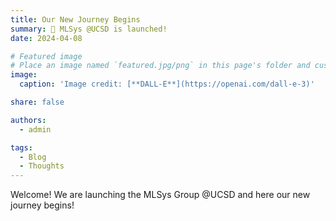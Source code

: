 ```yaml
---
title: Our New Journey Begins
summary: 🎉 MLSys @UCSD is launched!
date: 2024-04-08

# Featured image
# Place an image named `featured.jpg/png` in this page's folder and customize its options here.
image:
  caption: 'Image credit: [**DALL-E**](https://openai.com/dall-e-3)'

share: false

authors:
  - admin

tags:
  - Blog
  - Thoughts
---
```


Welcome! We are launching the MLSys Group @UCSD and here our new journey begins!
